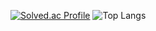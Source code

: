 [![Solved.ac Profile](http://mazassumnida.wtf/api/generate_badge?boj=20203169)](https://solved.ac/20203169)
![Top Langs](https://github-readme-stats.vercel.app/api/top-langs/?username=MinHyeo&layout=Demo&theme=dark)
